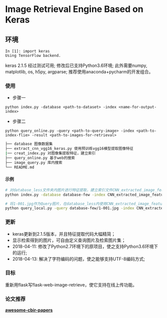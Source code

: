 # Image Retrieval Engine Based on Keras

## 环境

```
In [1]: import keras
Using TensorFlow backend.
```

keras 2.1.5 经过测试可用;
修改后已支持Python3.6环境;
此外需要numpy, matplotlib, os, h5py, argparse;
推荐使用anaconda+pycharm的开发组合。

### 使用

- 步骤一

`python index.py -database <path-to-dataset> -index <name-for-output-index>`

- 步骤二

`python query_online.py -query <path-to-query-image> -index <path-to-index-flie> -result <path-to-images-for-retrieval>`

```sh
├── database 图像数据集
├── extract_cnn_vgg16_keras.py 使用预训练vgg16模型提取图像特征
|── creat_index.py 对图像集提取特征，建立索引
├── query_online.py 基于web的搜索
├── image_query.py 库内搜索
└── README.md
```

#### 示例

```sh
# 对database_less文件夹内图片进行特征提取，建立索引文件CNN_extracted_image_feature.h5
python index.py -database database-few -index CNN_extracted_image_feature_few.h5

# 将1-001.jpg作为Query图片，在database_less内使用CNN_extracted_image_feature.h5进行相似图片查找，并显示最相似的3张图片
python query_local.py -query database-few/1-001.jpg -index CNN_extracted_image_feature_few.h5 -result database-few
```

### 更新

- keras更新到2.1.5版本，并且特征提取代码大幅精简；
- 显示检索得到的图片，可自由定义查询图片及检索图片集；
- 2018-04-11: 修改了Python2.7环境下的原项目，使之支持Python3.6环境下的运行;
- 2018-04-13: 解决了字符编码的问题，使之能够支持UTF-8编码方式;

### 目标

重新用flask写flask-web-image-retrieve，使它支持在线上传功能。

### 论文推荐

[**awesome-cbir-papers**](https://github.com/willard-yuan/awesome-cbir-papers)
